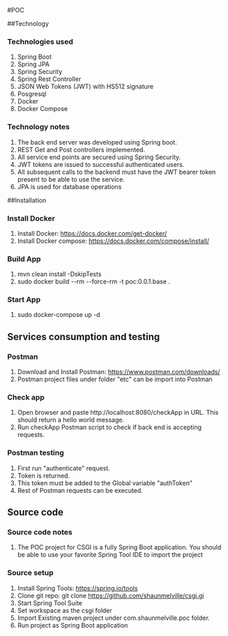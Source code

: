 #POC

##Technology
### Technologies used
1. Spring Boot
2. Spring JPA
3. Spring Security
4. Spring Rest Controller
5. JSON Web Tokens (JWT) with HS512 signature
6. Posgresql
6. Docker
7. Docker Compose
 
 ### Technology notes
1. The back end server was developed using Spring boot.
2. REST Get and Post controllers implemented.
3. All service end points are secured using Spring Security.
4. JWT tokens are issued to successful authenticated users. 
5. All subsequent calls to the backend must have the JWT bearer token present to be able to use the service.
6. JPA is used for database operations

##Installation
### Install Docker
1. Install Docker: https://docs.docker.com/get-docker/
2. Install Docker compose: https://docs.docker.com/compose/install/

### Build App
1. mvn clean install -DskipTests
2. sudo docker build --rm --force-rm -t poc:0.0.1.base .

### Start App
1. sudo docker-compose up -d

## Services consumption and testing
### Postman
1. Download and Install Postman: https://www.postman.com/downloads/
2. Postman project files under folder "etc" can be import into Postman

### Check app
1. Open browser and paste http://localhost:8080/checkApp in URL. This should return a hello world message.
2. Run checkApp Postman script to check if back end is accepting requests.

### Postman testing
1. First run "authenticate" request.
2. Token is returned.
3. This token must be added to the Global variable "authToken"
4. Rest of Postman requests can be executed.

## Source code
### Source code notes
1. The POC project for CSGI is a fully Spring Boot application. You should be able to use your favorite Spring Tool IDE to import the project
### Source setup
1. Install Spring Tools: https://spring.io/tools
2. Clone git repo: git clone https://github.com/shaunmelville/csgi.gi
3. Start Spring Tool Suite
4. Set workspace as the csgi folder
5. Import Existing maven project under com.shaunmelville.poc folder.
6. Run project as Spring Boot application
